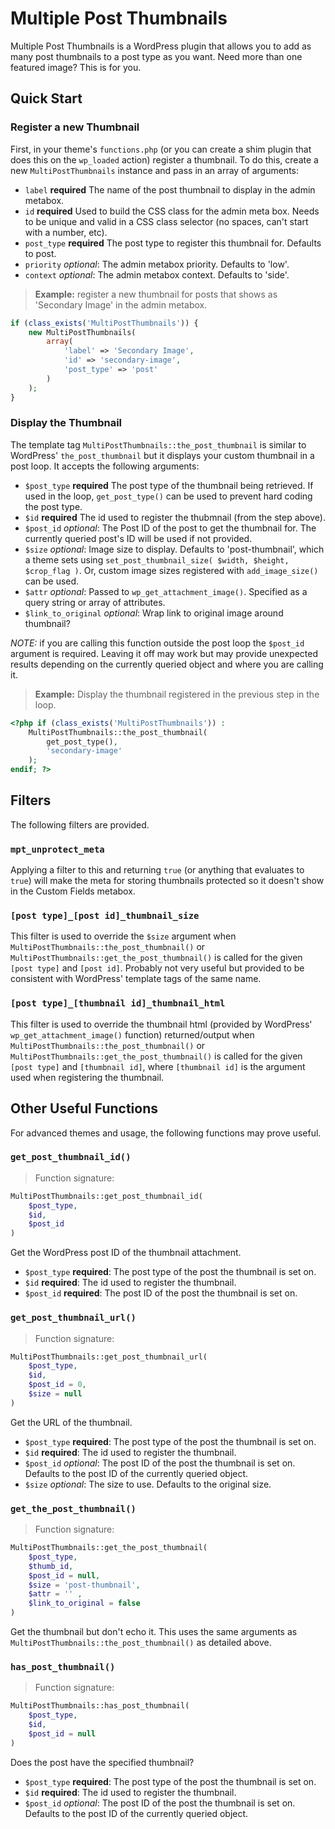 # Multiple Post Thumbnails

Multiple Post Thumbnails is a WordPress plugin that allows you to add as many
post thumbnails to a post type as you want. Need more than one featured image?
This is for you.

## Quick Start

### Register a new Thumbnail

First, in your theme's `functions.php` (or you can create a shim plugin that
does this on the `wp_loaded` action) register a thumbnail. To do this, create a
new `MultiPostThumbnails` instance and pass in an array of arguments:

* `label` __required__ The name of the post thumbnail to display in the admin metabox.
* `id` __required__ Used to build the CSS class for the admin meta box. Needs to be unique
  and valid in a CSS class selector (no spaces, can't start with a number, etc).
* `post_type` __required__ The post type to register this thumbnail for. Defaults
  to post.
* `priority` *optional*: The admin metabox priority. Defaults to 'low'.
* `context` *optional*: The admin metabox context. Defaults to 'side'.

> __Example:__ register a new thumbnail for posts that shows as 'Secondary Image' 
in the admin metabox.

```php
if (class_exists('MultiPostThumbnails')) {
    new MultiPostThumbnails(
        array(
            'label' => 'Secondary Image',
            'id' => 'secondary-image',
            'post_type' => 'post'
        )
    );
}
```

### Display the Thumbnail

The template tag `MultiPostThumbnails::the_post_thumbnail` is similar to
WordPress' `the_post_thumbnail` but it displays your custom 
thumbnail in a post loop. It accepts the following arguments:

* `$post_type` __required__ The post type of the thumbnail being retrieved. If 
  used in the loop, `get_post_type()` can be used to prevent hard coding the 
  post type.
* `$id` __required__ The id used to register the thubmnail (from the step above).
* `$post_id` *optional*: The Post ID of the post to get the thumbnail for. The 
  currently queried post's ID will be used if not provided.
* `$size` *optional*: Image size to display. Defaults to 'post-thumbnail', 
  which a theme sets using 
  `set_post_thumbnail_size( $width, $height, $crop_flag )`. Or, custom image
  sizes registered with `add_image_size()` can be used.
* `$attr` *optional*: Passed to `wp_get_attachment_image()`. Specified as a query
  string or array of attributes.
* `$link_to_original` *optional*: Wrap link to original image around thumbnail?

_NOTE:_ if you are calling this function outside the post loop the `$post_id`
argument is required. Leaving it off may work but may provide unexpected results
depending on the currently queried object and where you are calling it.

 > __Example:__ Display the thumbnail registered in the previous step in the
loop.

```php
<?php if (class_exists('MultiPostThumbnails')) :
    MultiPostThumbnails::the_post_thumbnail(
        get_post_type(),
        'secondary-image'
    );
endif; ?>
```

## Filters

The following filters are provided.

### `mpt_unprotect_meta`

Applying a filter to this and returning `true` (or anything that evaluates to
`true`) will make the meta for storing thumbnails protected so it doesn't show
in the Custom Fields metabox.

### `[post type]_[post id]_thumbnail_size`

This filter is used to override the `$size` argument when 
`MultiPostThumbnails::the_post_thumbnail()` or 
`MultiPostThumbnails::get_the_post_thumbnail()` is called for the given
`[post type]` and `[post id]`. Probably not very useful but provided to be
consistent with WordPress' template tags of the same name.

### `[post type]_[thumbnail id]_thumbnail_html`

This filter is used to override the thumbnail html (provided by WordPress'
`wp_get_attachment_image()` function) returned/output when
`MultiPostThumbnails::the_post_thumbnail()` or 
`MultiPostThumbnails::get_the_post_thumbnail()` is called for the given
`[post type]` and `[thumbnail id]`, where `[thumbnail id]` is the argument used 
when registering the thumbnail. 

## Other Useful Functions

For advanced themes and usage, the following functions may prove useful.

### `get_post_thumbnail_id()`

> Function signature:

```php
MultiPostThumbnails::get_post_thumbnail_id(
    $post_type,
    $id,
    $post_id
)
```

Get the WordPress post ID of the thumbnail attachment.

* `$post_type` __required__: The post type of the post the thumbnail is set on.
* `$id` __required__: The id used to register the thumbnail.
* `$post_id` __required__: The post ID of the post the thumbnail is set on.

### `get_post_thumbnail_url()`

> Function signature:

```php
MultiPostThumbnails::get_post_thumbnail_url(
    $post_type,
    $id,
    $post_id = 0,
    $size = null
)
```

Get the URL of the thumbnail.

* `$post_type` __required__: The post type of the post the thumbnail is set on.
* `$id` __required__: The id used to register the thumbnail.
* `$post_id` *optional*: The post ID of the post the thumbnail is set on. 
  Defaults to the post ID of the currently queried object.
* `$size` *optional*: The size to use. Defaults to the original size.

### `get_the_post_thumbnail()`

> Function signature:

```php
MultiPostThumbnails::get_the_post_thumbnail(
    $post_type,
    $thumb_id,
    $post_id = null,
    $size = 'post-thumbnail',
    $attr = '' ,
    $link_to_original = false
)
```

Get the thumbnail but don't echo it. This uses the same arguments as 
`MultiPostThumbnails::the_post_thumbnail()` as detailed above.

### `has_post_thumbnail()`

> Function signature:

```php
MultiPostThumbnails::has_post_thumbnail(
    $post_type,
    $id,
    $post_id = null
)
```

Does the post have the specified thumbnail?

* `$post_type` __required__: The post type of the post the thumbnail is set on.
* `$id` __required__: The id used to register the thumbnail.
* `$post_id` *optional*: The post ID of the post the thumbnail is set on. 
  Defaults to the post ID of the currently queried object.


